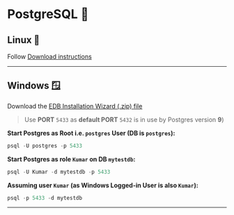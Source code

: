 # PostgreSQL 🐘

## Linux 🐧

Follow [Download instructions](https://www.postgresql.org/download/linux/ubuntu/)

---

## Windows 🪟

Download the [EDB Installation Wizard (.zip) file](https://www.enterprisedb.com/downloads/postgres-postgresql-downloads)

>Use **PORT** `5433` as **default PORT** `5432` is in use by Postgres version **9**)

**Start Postgres as Root i.e. `postgres` User (DB is `postgres`):**

```PowerShell
psql -U postgres -p 5433
```

**Start Postgres as role `Kumar` on DB `mytestdb`:**

```PowerShell
psql -U Kumar -d mytestdb -p 5433
```

**Assuming user `Kumar` (as Windows Logged-in User is also `Kumar`):**

```PowerShell
psql -p 5433 -d mytestdb
```

---
